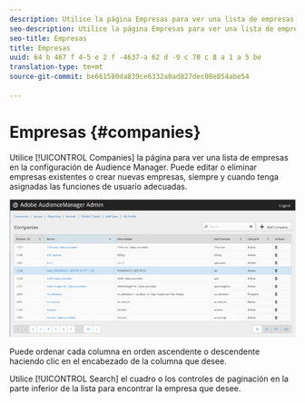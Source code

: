 ```yaml
---
description: Utilice la página Empresas para ver una lista de empresas en la configuración de Audience Manager. Puede editar o eliminar empresas existentes o crear nuevas empresas, siempre y cuando tenga asignadas las funciones de usuario adecuadas.
seo-description: Utilice la página Empresas para ver una lista de empresas en la configuración de Audience Manager. Puede editar o eliminar empresas existentes o crear nuevas empresas, siempre y cuando tenga asignadas las funciones de usuario adecuadas.
seo-title: Empresas
title: Empresas
uuid: 64 b 467 f 4-5 e 2 f -4637-a 62 d -9 c 70 c 8 a 1 a 5 be
translation-type: tm+mt
source-git-commit: be661580da839ce6332a0ad827dec08e854abe54

---
```



# Empresas {#companies}

Utilice [!UICONTROL Companies] la página para ver una lista de empresas en la configuración de Audience Manager. Puede editar o eliminar empresas existentes o crear nuevas empresas, siempre y cuando tenga asignadas las funciones de usuario adecuadas.

![](assets/companies.png)

Puede ordenar cada columna en orden ascendente o descendente haciendo clic en el encabezado de la columna que desee.

Utilice [!UICONTROL Search] el cuadro o los controles de paginación en la parte inferior de la lista para encontrar la empresa que desee.
